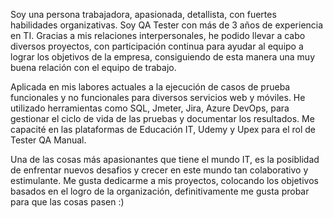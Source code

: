 Soy una persona trabajadora, apasionada, detallista, con fuertes habilidades organizativas. Soy QA Tester con más de 3 años de experiencia en TI. Gracias a mis relaciones interpersonales, he podido llevar a cabo diversos proyectos, con participación continua para ayudar al equipo a lograr los objetivos de la empresa, consiguiendo de esta manera una muy buena relación con el equipo de trabajo.

Aplicada en mis labores actuales a la ejecución de casos de prueba funcionales y no funcionales para diversos servicios web y móviles. He utilizado herramientas como SQL, Jmeter, Jira, Azure DevOps, para gestionar el ciclo de vida de las pruebas y documentar los resultados. Me capacité en las plataformas de Educación IT, Udemy y Upex para el rol de Tester QA Manual.

Una de las cosas más apasionantes que tiene el mundo IT, es la posiblidad de enfrentar nuevos desafios y crecer en este mundo tan colaborativo y estimulante. Me gusta dedicarme a mis proyectos, colocando los objetivos basados en el logro de la organización, definitivamente me gusta probar para que las cosas pasen :)
<!---
Alosmary/Alosmary is a ✨ special ✨ repository because its `README.md` (this file) appears on your GitHub profile.
You can click the Preview link to take a look at your changes.
--->
